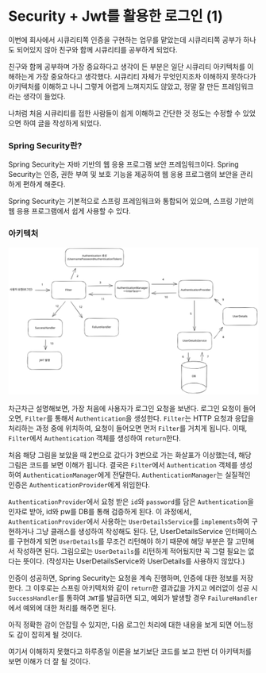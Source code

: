 # Security + Jwt를 활용한 로그인 (1)

이번에 회사에서 시큐리티쪽 인증을 구현하는 업무를 맡았는데 시큐리티쪽 공부가 하나도 되어있지 않아 친구와 함께 시큐리티를 공부하게 되었다.

친구와 함께 공부하며 가장 중요하다고 생각이 든 부분은 일단 시큐리티 아키텍처를 이해하는게 가장 중요하다고 생각했다. 시큐리티 자체가 무엇인지조차 이해하지 못하다가 아키텍처를 이해하고 나니 그렇게 어렵게 느껴지지도 않았고, 정말 잘 만든 프레임워크라는 생각이 들었다.

나처럼 처음 시큐리티를 접한 사람들이 쉽게 이해하고 간단한 것 정도는 수정할 수 있었으면 하여 글을 작성하게 되었다.

### Spring Security란?

Spring Security는 자바 기반의 웹 응용 프로그램 보안 프레임워크이다. Spring Security는 인증, 권한 부여 및 보호 기능을 제공하여 웹 응용 프로그램의 보안을 관리하게 편하게 해준다.

Spring Security는 기본적으로 스프링 프레임워크와 통합되어 있으며, 스프링 기반의 웹 응용 프로그램에서 쉽게 사용할 수 있다.

### 아키텍처

<img src="../../.gitbook/assets/file.excalidraw.svg" alt="로그인 아키텍처" class="gitbook-drawing">



차근차근 설명해보면, 가장 처음에 사용자가 로그인 요청을 보낸다. 로그인 요청이 들어오면, `Filter`를 통해서 `Authentication`을 생성한다. `Filter`는 HTTP 요청과 응답을 처리하는 과정 중에 위치하여, 요청이 들어오면 먼저 `Filter`를 거치게 됩니다. 이때, `Filter`에서 `Authentication` 객체를 생성하여 `return`한다.

처음 해당 그림을 보았을 때 2번으로 갔다가 3번으로 가는 화살표가 이상했는데, 해당 그림은 코드를 보면 이해가 됩니다. 결국은 `Filter`에서 `Authentication` 객체를 생성하여 `AuthenticationManager`에게 전달한다. `AuthenticationManager`는 실질적인 인증은 `AuthenticationProvider`에게 위임한다.

`AuthenticationProvider`에서 요청 받은 `id`와 `password`를 담은 `Authentication`을 인자로 받아, id와 pw를 DB를 통해 검증하게 된다. 이 과정에서, `AuthenticationProvider`에서 사용하는 `UserDetailsService`를 `implements`하여 구현하거나 그냥 클래스를 생성하여 작성해도 된다. 단, UserDetailsService 인터페이스를 구현하게 되면 `UserDetails`를 무조건 리턴해야 하기 때문에 해당 부분은 잘 고민해서 작성하면 된다. 그림으로는 `UserDetails`를 리턴하게 적어뒀지만 꼭 그럴 필요는 없다는 뜻이다. (작성자는 UserDetailsService와 UserDetails를 사용하지 않았다.)

인증이 성공하면, Spring Security는 요청을 계속 진행하며, 인증에 대한 정보를 저장한다. 그 이후로는 스프링 아키텍처와 같이 `return`한 결과값을 가지고 에러없이 성공 시 `SuccessHandler`를 통하여 `JWT`를 발급하면 되고, 예외가 발생할 경우 `FailureHandler`에서 예외에 대한 처리를 해주면 된다.

아직 정확한 감이 안잡힐 수 있지만, 다음 로그인 처리에 대한 내용을 보게 되면 어느정도 감이 잡히게 될 것이다.

여기서 이해하지 못했다고 하루종일 이론을 보기보단 코드를 보고 한번 더 아키텍처를 보면 이해가 더 잘 될 것이다.
